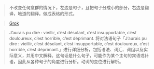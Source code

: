 > 不改变任何意群的情况下，左边是句子，且把句子分成小的部分，右边是翻译，地道的翻译。做成表格的形式。

> [Grok](grok.com)

> J’aurais pu dire : vieillir, c’est désolant, c’est insupportable, c’est douloureux, c’est horrible, c’est déprimant.
将对法语句子「J’aurais pu dire : vieillir, c’est désolant, c’est insupportable, c’est douloureux, c’est horrible, c’est déprimant.」进行详细分析，包括语法、词汇、词组以及实际意义，并用中文解释。这句话是什么句子，可能作为某个主句的宾语或补语，因此从各种句子的角度进行分析。动词的变位进行解析。